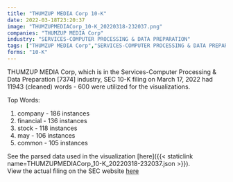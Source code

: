 ```yaml
---
title: "THUMZUP MEDIA Corp 10-K"
date: 2022-03-18T23:20:37
image: "THUMZUPMEDIACorp_10-K_20220318-232037.png"
companies: "THUMZUP MEDIA Corp"
industry: "SERVICES-COMPUTER PROCESSING & DATA PREPARATION"
tags: ["THUMZUP MEDIA Corp","SERVICES-COMPUTER PROCESSING & DATA PREPARATION","03-17-2022","10-K"]
forms: "10-K"
---
```

THUMZUP MEDIA Corp, which is in the Services-Computer Processing & Data Preparation [7374] industry, SEC 10-K filing on March 17, 2022 had 11943 (cleaned) words - 600 were utilized for the visualizations.

Top Words:
1. company - 186 instances
2. financial - 136 instances
3. stock - 118 instances
4. may - 106 instances
5. common - 105 instances


See the parsed data used in the visualization [here]({{< staticlink name=THUMZUPMEDIACorp_10-K_20220318-232037.json >}}).  
View the actual filing on the SEC website [here](https://www.sec.gov/Archives/edgar/data/1853825/0001903596-22-000067.txt)